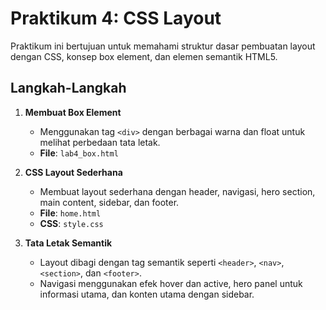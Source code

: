 # Praktikum 4: CSS Layout

Praktikum ini bertujuan untuk memahami struktur dasar pembuatan layout dengan CSS, konsep box element, dan elemen semantik HTML5.

## Langkah-Langkah

1. **Membuat Box Element**
    - Menggunakan tag `<div>` dengan berbagai warna dan float untuk melihat perbedaan tata letak.
    - **File**: `lab4_box.html`

2. **CSS Layout Sederhana**
    - Membuat layout sederhana dengan header, navigasi, hero section, main content, sidebar, dan footer.
    - **File**: `home.html`
    - **CSS**: `style.css`

3. **Tata Letak Semantik**
    - Layout dibagi dengan tag semantik seperti `<header>`, `<nav>`, `<section>`, dan `<footer>`.
    - Navigasi menggunakan efek hover dan active, hero panel untuk informasi utama, dan konten utama dengan sidebar.
